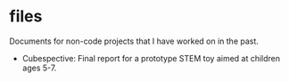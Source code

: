 # files
Documents for non-code projects that I have worked on in the past.

* Cubespective: Final report for a prototype STEM toy aimed at children ages 5-7.
